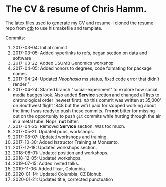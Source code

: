 The CV &amp; resume of Chris Hamm.
======

The latex files used to generate my CV and resume. I cloned the resume repo from [ctb](https://github.com/ctb/resume) to use his makefile and template.

Commits:

1. 2017-03-04: Initial commit
1. 2017-03-05: Added hyperlinks to refs, began section on data and software
1. 2017-03-22: Added CSUMB Genomics workshop
1. 2017-04-05: Added honors to degrees, code formating for package names
1. 2017-04-24: Updated *Neophasia* ms status, fixed code error that didn't render ' .
1. 2017-04-24: Started branch "social-experiment" to explore how social media badges look. Also added **Service** section and changed all lists to chronological order (newest first). *nb* this commit was written at 35,000' on Southwest flight 1848 but the wifi I paid for stopped working about the time I was ready to push these commits. I'm **not** bitter for missing out on the opportunity to push `git` commits while hurting through the air in a metal tube. Nope, **not** bitter.
1. 2017-04-25: Removed **Service** section. Was too much.
1. 2017-05-21: Updated pubs, workshops.
1. 2017-08-07: Updated workshops and training.
1. 2017-10-30: Added Instructor Training at Monsanto.
1. 2017-12-18: Updated workshops section.
1. 2018-08-01: Updated position and workshops.
1. 2018-12-05: Updated workshops.
1. 2019-07-15: Added invited talks.
1. 2019-11-06: Added Pixar, Columbia.
1. 2020-01-14: Updated Columbia, CZ Biohub.
1. 2020-01-21: Updated title, corrected punctuation
